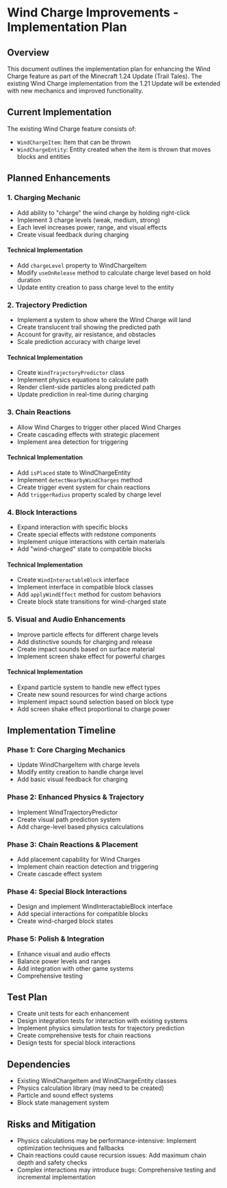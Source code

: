 # Wind Charge Improvements - Implementation Plan

## Overview
This document outlines the implementation plan for enhancing the Wind Charge feature as part of the Minecraft 1.24 Update (Trail Tales). The existing Wind Charge implementation from the 1.21 Update will be extended with new mechanics and improved functionality.

## Current Implementation
The existing Wind Charge feature consists of:
- `WindChargeItem`: Item that can be thrown
- `WindChargeEntity`: Entity created when the item is thrown that moves blocks and entities

## Planned Enhancements

### 1. Charging Mechanic
- Add ability to "charge" the wind charge by holding right-click
- Implement 3 charge levels (weak, medium, strong)
- Each level increases power, range, and visual effects
- Create visual feedback during charging

#### Technical Implementation
- Add `chargeLevel` property to WindChargeItem
- Modify `useOnRelease` method to calculate charge level based on hold duration
- Update entity creation to pass charge level to the entity

### 2. Trajectory Prediction
- Implement a system to show where the Wind Charge will land
- Create translucent trail showing the predicted path
- Account for gravity, air resistance, and obstacles
- Scale prediction accuracy with charge level

#### Technical Implementation
- Create `WindTrajectoryPredictor` class
- Implement physics equations to calculate path
- Render client-side particles along predicted path
- Update prediction in real-time during charging

### 3. Chain Reactions
- Allow Wind Charges to trigger other placed Wind Charges
- Create cascading effects with strategic placement
- Implement area detection for triggering

#### Technical Implementation
- Add `isPlaced` state to WindChargeEntity
- Implement `detectNearbyWindCharges` method
- Create trigger event system for chain reactions
- Add `triggerRadius` property scaled by charge level

### 4. Block Interactions
- Expand interaction with specific blocks
- Create special effects with redstone components
- Implement unique interactions with certain materials
- Add "wind-charged" state to compatible blocks

#### Technical Implementation
- Create `WindInteractableBlock` interface
- Implement interface in compatible block classes
- Add `applyWindEffect` method for custom behaviors
- Create block state transitions for wind-charged state

### 5. Visual and Audio Enhancements
- Improve particle effects for different charge levels
- Add distinctive sounds for charging and release
- Create impact sounds based on surface material
- Implement screen shake effect for powerful charges

#### Technical Implementation
- Expand particle system to handle new effect types
- Create new sound resources for wind charge actions
- Implement impact sound selection based on block type
- Add screen shake effect proportional to charge power

## Implementation Timeline

### Phase 1: Core Charging Mechanics
- Update WindChargeItem with charge levels
- Modify entity creation to handle charge level
- Add basic visual feedback for charging

### Phase 2: Enhanced Physics & Trajectory
- Implement WindTrajectoryPredictor
- Create visual path prediction system
- Add charge-level based physics calculations

### Phase 3: Chain Reactions & Placement
- Add placement capability for Wind Charges
- Implement chain reaction detection and triggering
- Create cascade effect system

### Phase 4: Special Block Interactions
- Design and implement WindInteractableBlock interface
- Add special interactions for compatible blocks
- Create wind-charged block states

### Phase 5: Polish & Integration
- Enhance visual and audio effects
- Balance power levels and ranges
- Add integration with other game systems
- Comprehensive testing

## Test Plan
- Create unit tests for each enhancement
- Design integration tests for interaction with existing systems
- Implement physics simulation tests for trajectory prediction
- Create comprehensive tests for chain reactions
- Design tests for special block interactions

## Dependencies
- Existing WindChargeItem and WindChargeEntity classes
- Physics calculation library (may need to be created)
- Particle and sound effect systems
- Block state management system

## Risks and Mitigation
- Physics calculations may be performance-intensive: Implement optimization techniques and fallbacks
- Chain reactions could cause recursion issues: Add maximum chain depth and safety checks
- Complex interactions may introduce bugs: Comprehensive testing and incremental implementation 
